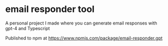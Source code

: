 # email responder tool

A personal project I made where you can generate email responses with gpt-4 and Typescript

Published to npm at <https://www.npmjs.com/package/email-responder.gpt>
